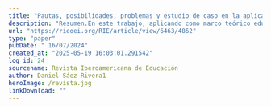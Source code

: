 ```yaml
---
title: "Pautas, posibilidades, problemas y estudio de caso en la aplicación pedagógica posmétodo del Paisaje Lingüístico en la enseñanza de lengua española en un marco universitario en España"
description: "Resumen.En este trabajo, aplicando como marco teórico educativo el posmétodo de Kumaravadivelu (1993, 1994, 2001, 2003, 2006, 2012), se pretende trazar un estado de la cuestión de la aplicación didáctica del Paisaje Lingüístico (PL) para la enseñanza de lenguas primeras y segundas, y de la lingüística. Se intentará mostrar cómo se pueden ajustar las 10 microestrategias del posmétodo a la citada aplicación pedagógica del PL en la bibliografía al uso, y dentro de esta se distinguirá entre meras propuestas didácticas y experiencias de clase, así como se propone una clasificación cuatripartita del tipo de actividades (microestrategias en la condición posmétodo de Kumaravadivelu). Tras ello, se analizará un estudio de caso de aplicación del PL en una clase introductoria al español en dos grupos, uno de control y otro experimental, en la Universidad de Granada, tratando de comprobar la hipótesis de partida de que el empleo pedagógico del PL iba a tener un impacto positivo en el desempeño de los estudiantes."
url: "https://rieoei.org/RIE/article/view/6463/4862"
type: "paper"
pubDate: " 16/07/2024"
created_at: "2025-05-19 16:03:01.291542"
log_id: 24
sourcename: Revista Iberoamericana de Educación
author: Daniel Sáez Rivera1
heroImage: /revista.jpg
linkDownload: ""
---
```



